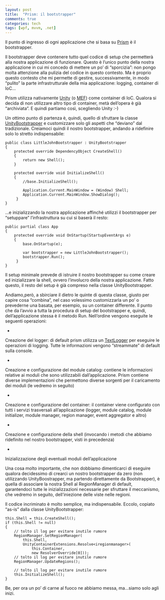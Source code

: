 ```yaml
---
layout: post
title:  "Prism: il bootstrapper"
comments: true
categories: tech
tags: [wpf, mvvm, .net]
---
```



Il punto di ingresso di ogni applicazione che si basa su [Prism](http://compositewpf.codeplex.com/) è il bootstrapper.

Il bootstrapper deve contenere tutto quel codice di setup che permetterà alla nostra applicazione di funzionare. Questo è l&#8217;unico punto della nostra applicazione in cui mi concedo di mettere un po&#8217; di &#8220;sporcizia&#8221;: non pongo molta attenzione alla pulizia del codice in questo contesto. Ma è proprio questo contesto che mi permette di gestire, successivamente, in modo &#8220;pulito&#8221; la parte infrastrutturale della mia applicazione: logging, container di IoC&#8230;

Prism utilizza nativamente [Unity](http://unity.codeplex.com/) (o [MEF](http://mef.codeplex.com/)) come container di IoC. Qualora si decida di non utilizzare altro tipo di container, metà dell&#8217;opera è già &#8220;archiviata&#8221;. E quindi partiamo così, scegliendo Unity :-)

Un ottimo punto di partenza è, quindi, quello di sfruttare la classe [UnityBootstrapper](http://msdn.microsoft.com/en-us/library/microsoft.practices.composite.unityextensions.unitybootstrapper.aspx) e customizzare solo gli aspetti che &#8220;deviano&#8221; dal tradizionale. Creiamoci quindi il nostro bootstrapper, andando a ridefinire solo lo stretto indispensabile:

```
public class LittleJohnBootstrapper : UnityBootstrapper     
{
    protected override DependencyObject CreateShell()
    {
        return new Shell();
    }

    protected override void InitializeShell()
    {
        //base.InitializeShell();

        Application.Current.MainWindow = (Window) Shell;
        Application.Current.MainWindow.ShowDialog();
     }
}

```

&#8230;e inizializzando la nostra applicazione affinché utilizzi il bootstrapper per &#8220;setuppare&#8221; l&#8217;infrastruttura su cui si baserà il resto:

```
public partial class App     
{
    protected override void OnStartup(StartupEventArgs e)
    {
        base.OnStartup(e);

        var bootstrapper = new LittleJohnBootstrapper();
        bootstrapper.Run();
     }
}

```

Il setup minimale prevede di istruire il nostro bootstrapper su come creare ed inizializzare la shell, ovvero l&#8217;involucro della nostra applicazione. Fatto questo, il resto del setup è già compreso nella classe UnityBootstrapper.

Andiamo,però, a sbirciare il dietro le quinte di questa classe, giusto per capire cosa &#8220;combina&#8221;, nel caso volessimo customizzarla un po&#8217; o prevederne una basata, per esempio, su un container differente.
Il punto che da l&#8217;avvio a tutta la procedura di setup del bootstrapper e, quindi, dell&#8217;applicazione stessa è il metodo Run. Nell&#8217;ordine vengono eseguite le seguenti operazioni:

- 
Creazione del logger: di default prism utilizza un [TextLogger](http://msdn.microsoft.com/en-us/library/gg431439(v=PandP.38).aspx) per eseguire le operazioni di logging. Tutte le informazioni vengono &#8220;streammate&#8221; di default sulla console.

- 
Creazione e configurazione del module catalog: contiene le informazioni relative ai moduli che sono utilizzabili dall&#8217;applicazione. Prism contiene diverse implementazioni che permettono diverse sorgenti per il caricamento dei moduli (le vedremo in seguito)

- 
Creazione e configurazione del container: il container viene configurato con tutti i servizi trasversali all&#8217;applicazione (logger, module catalog, module initializer, module manager, region manager, event aggregator e altro)

- 
Creazione e configurazione della shell (invocando i metodi che abbiamo ridefinito nel nostro bootstrapper, visti in precedenza)

- 
Inizializzazione degli eventuali moduli dell&#8217;applicazione



Una cosa molto importante, che non dobbiamo dimenticarci di eseguire qualora decidessimo di crearci un nostro bootstrapper da zero (non utilizzando UnityBoostrapper, ma partendo direttamente da Bootstrapper), è quella di associare la nostra Shell al RegionManager di default, garantendoci tutte le inizializzazioni necessarie per sfruttare il meccanismo, che vedremo in seguito, dell&#8217;iniezione delle viste nelle regioni.

Il codice incriminato è molto semplice, ma indispensabile. Eccolo, copiato &#8220;as-is&#8221; dalla classe UnityBootstrapper:

```
this.Shell = this.CreateShell();      
if (this.Shell != null)
{
    // tolto il log per evitare inutile rumore
    RegionManager.SetRegionManager(
        this.Shell, 
        UnityContainerExtensions.Resolve<iregionmanager>(
            this.Container, 
            new ResolverOverride[0]));
    // tolto il log per evitare inutile rumore        
    RegionManager.UpdateRegions();

    // tolto il log per evitare inutile rumore        
    this.InitializeShell();
}

```

Be, per ora un po&#8217; di carne al fuoco ne abbiamo messa, ma&#8230;siamo solo agli inizi.

